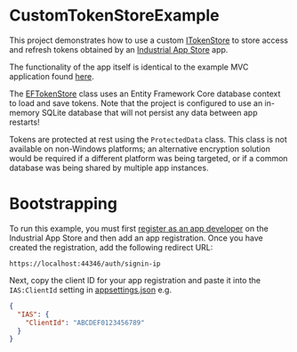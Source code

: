 ﻿# CustomTokenStoreExample

This project demonstrates how to use a custom [ITokenStore](../../src/IntelligentPlant.IndustrialAppStore.Authentication/ITokenStore.cs) to store access and refresh tokens obtained by an [Industrial App Store](https://appstore.intelligentplant.com) app.

The functionality of the app itself is identical to the example MVC application found [here](../ExampleMvcApplication).

The [EFTokenStore](./EFTokenStore.cs) class uses an Entity Framework Core database context to load and save tokens. Note that the project is configured to use an in-memory SQLite database that will not persist any data between app restarts!

Tokens are protected at rest using the `ProtectedData` class. This class is not available on non-Windows platforms; an alternative encryption solution would be required if a different platform was being targeted, or if a common database was being shared by multiple app instances.


# Bootstrapping

To run this example, you must first [register as an app developer](https://appstore.intelligentplant.com/Developer/RegisterDeveloper) on the Industrial App Store and then add an app registration. Once you have created the registration, add the following redirect URL:

    https://localhost:44346/auth/signin-ip

Next, copy the client ID for your app registration and paste it into the `IAS:ClientId` setting in [appsettings.json](./appsettings.json) e.g.

```json
{
  "IAS": {
    "ClientId": "ABCDEF0123456789"
  }
}
```
